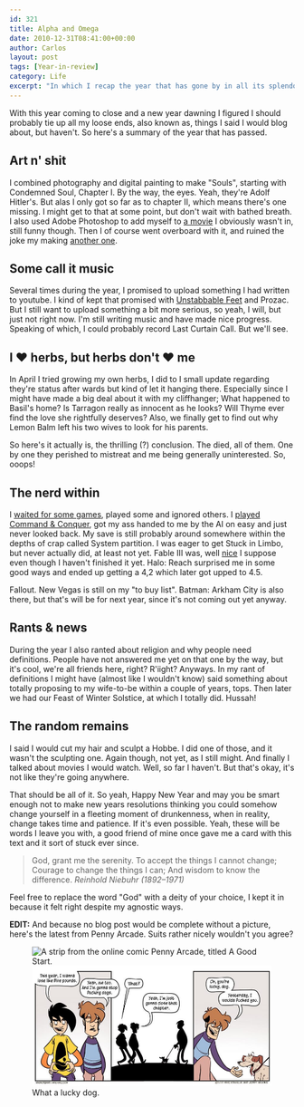 ```yaml
---
id: 321
title: Alpha and Omega
date: 2010-12-31T08:41:00+00:00
author: Carlos
layout: post
tags: [Year-in-review]
category: Life
excerpt: "In which I recap the year that has gone by in all its splendor."
---
```

With this year coming to close and a new year dawning I figured I should probably tie up all my loose ends, also known as, things I said I would blog about, but haven't. So here's a summary of the year that has passed.

## Art n' shit
  
I combined photography and digital painting to make "Souls", starting with Condemned Soul, Chapter I. By the way, the eyes. Yeah, they're Adolf Hitler's. But alas I only got so far as to chapter II, which means there's one missing. I might get to that at some point, but don't wait with bathed breath.  
I also used Adobe Photoshop to add myself to [a movie](/blog/leo-you-bastard) I obviously wasn't in, still funny though. Then I of course went overboard with it, and ruined the joke my making [another one](/blog/joel-you-douchebag).

## Some call it music
  
Several times during the year, I promised to upload something I had written to youtube. I kind of kept that promised with [Unstabbable Feet](/blog/unstabbable-feet) and Prozac. But I still want to upload something a bit more serious, so yeah, I will, but just not right now. I'm still writing music and have made nice progress. Speaking of which, I could probably record Last Curtain Call. But we'll see.

## I ♥ herbs, but herbs don't ♥ me
  
In April I tried growing my own herbs, I did to I small update regarding they're status after wards but kind of let it hanging there. Especially since I might have made a big deal about it with my cliffhanger; What happened to Basil's home? Is Tarragon really as innocent as he looks? Will Thyme ever find the love she rightfully deserves? Also, we finally get to find out why Lemon Balm left his two wives to look for his parents.
 
So here's it actually is, the thrilling (?) conclusion. The died, all of them. One by one they perished to mistreat and me being generally uninterested. So, ooops!

## The nerd within
  
I [waited for some games](/blog/games-im-eagerly-awaiting), played some and ignored others. I [played Command & Conquer](/blog/a-trip-down-nostalgia-avenue), got my ass handed to me by the AI on easy and just never looked back. My save is still probably around somewhere within the depths of crap called System partition. I was eager to get Stuck in Limbo, but never actually did, at least not yet. Fable III was, well [nice](/blog/fable-iii-a-kind-of-review) I suppose even though I haven't finished it yet. Halo: Reach surprised me in some good ways and ended up getting a 4,2 which later got upped to 4.5.

Fallout. New Vegas is still on my "to buy list". Batman: Arkham City is also there, but that's will be for next year, since it's not coming out yet anyway.

## Rants & news
  
During the year I also ranted about religion and why people need definitions. People have not answered me yet on that one by the way, but it's cool, we're all friends here, right? R'iight? Anyways. In my rant of definitions I might have (almost like I wouldn't know) said something about totally proposing to my wife-to-be within a couple of years, tops. Then later we had our Feast of Winter Solstice, at which I totally did. Hussah!

## The random remains
  
I said I would cut my hair and sculpt a Hobbe. I did one of those, and it wasn't the sculpting one. Again though, not yet, as I still might. And finally I talked about movies I would watch. Well, so far I haven't. But that's okay, it's not like they're going anywhere.

That should be all of it. So yeah, Happy New Year and may you be smart enough not to make new years resolutions thinking you could somehow change yourself in a fleeting moment of drunkenness, when in reality, change takes time and patience. If it's even possible. Yeah, these will be words I leave you with, a good friend of mine once gave me a card with this text and it sort of stuck ever since.

> God, grant me the serenity. To accept the things I cannot change; Courage to change the things I can; And wisdom to know the difference. <cite>Reinhold Niebuhr (1892–1971)</cite>

Feel free to replace the word "God" with a deity of your choice, I kept it in because it felt right despite my agnostic ways.

**EDIT:** And because no blog post would be complete without a picture, here's the latest from Penny Arcade. Suits rather nicely wouldn't you agree?

<figure>
  <img class="js-lazy-load" data-original="/assets/posts/2010/12/1141831722_DQVjy-L.jpg" alt="A strip from the online comic Penny Arcade, titled A Good Start.">
  <noscript>
    <img src="/assets/posts/2010/12/1141831722_DQVjy-L.jpg" alt="A strip from the online comic Penny Arcade, titled A Good Start.">
  </noscript>
  <figcaption>What a lucky dog.</figcaption>
</figure>